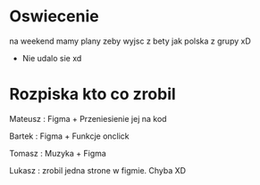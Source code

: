 # Oswiecenie
na weekend mamy plany zeby wyjsc z bety jak polska z grupy xD
- Nie udalo sie xd

# Rozpiska kto co zrobil

Mateusz : Figma + Przeniesienie jej na kod

Bartek : Figma + Funkcje onclick

Tomasz : Muzyka + Figma

Lukasz : zrobil jedna strone w figmie. Chyba XD
